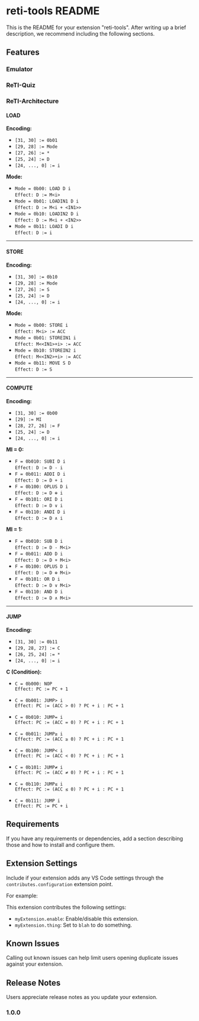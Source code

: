 # reti-tools README

This is the README for your extension "reti-tools". After writing up a brief description, we recommend including the following sections.


## Features

### Emulator

### ReTI-Quiz

### ReTI-Architecture
#### LOAD

**Encoding:**
- `[31, 30] := 0b01`
- `[29, 28] := Mode`
- `[27, 26] := *`
- `[25, 24] := D`
- `[24, ..., 0] := i`

**Mode:**
- `Mode = 0b00: LOAD D i`  
  `Effect: D := M<i>`
- `Mode = 0b01: LOADIN1 D i`  
  `Effect: D := M<i + <IN1>>`
- `Mode = 0b10: LOADIN2 D i`  
  `Effect: D := M<i + <IN2>>`
- `Mode = 0b11: LOADI D i`  
  `Effect: D := i`

---

#### STORE

**Encoding:**
- `[31, 30] := 0b10`
- `[29, 28] := Mode`
- `[27, 26] := S`
- `[25, 24] := D`
- `[24, ..., 0] := i`

**Mode:**
- `Mode = 0b00: STORE i`  
  `Effect: M<i> := ACC`
- `Mode = 0b01: STOREIN1 i`  
  `Effect: M<<IN1>+i> := ACC`
- `Mode = 0b10: STOREIN2 i`  
  `Effect: M<<IN2>+i> := ACC`
- `Mode = 0b11: MOVE S D`  
  `Effect: D := S`

---

#### COMPUTE

**Encoding:**
- `[31, 30] := 0b00`
- `[29] := MI`
- `[28, 27, 26] := F`
- `[25, 24] := D`
- `[24, ..., 0] := i`

**MI = 0:**
- `F = 0b010: SUBI D i`  
  `Effect: D := D - i`
- `F = 0b011: ADDI D i`  
  `Effect: D := D + i`
- `F = 0b100: OPLUS D i`  
  `Effect: D := D ⊕ i`
- `F = 0b101: ORI D i`  
  `Effect: D := D ∨ i`
- `F = 0b110: ANDI D i`  
  `Effect: D := D ∧ i`

**MI = 1:**
- `F = 0b010: SUB D i`  
  `Effect: D := D - M<i>`
- `F = 0b011: ADD D i`  
  `Effect: D := D + M<i>`
- `F = 0b100: OPLUS D i`  
  `Effect: D := D ⊕ M<i>`
- `F = 0b101: OR D i`  
  `Effect: D := D ∨ M<i>`
- `F = 0b110: AND D i`  
  `Effect: D := D ∧ M<i>`

---
#### JUMP

**Encoding:**
- `[31, 30] := 0b11`
- `[29, 28, 27] := C`
- `[26, 25, 24] := *`
- `[24, ..., 0] := i`

**C (Condition):**
- `C = 0b000: NOP`  
  `Effect: PC := PC + 1`

- `C = 0b001: JUMP> i`  
  `Effect: PC := (ACC > 0) ? PC + i : PC + 1`

- `C = 0b010: JUMP= i`  
  `Effect: PC := (ACC = 0) ? PC + i : PC + 1`

- `C = 0b011: JUMP≥ i`  
  `Effect: PC := (ACC ≥ 0) ? PC + i : PC + 1`

- `C = 0b100: JUMP< i`  
  `Effect: PC := (ACC < 0) ? PC + i : PC + 1`

- `C = 0b101: JUMP≠ i`  
  `Effect: PC := (ACC ≠ 0) ? PC + i : PC + 1`

- `C = 0b110: JUMP≤ i`  
  `Effect: PC := (ACC ≤ 0) ? PC + i : PC + 1`

- `C = 0b111: JUMP i`  
  `Effect: PC := PC + i`


## Requirements

If you have any requirements or dependencies, add a section describing those and how to install and configure them.

## Extension Settings

Include if your extension adds any VS Code settings through the `contributes.configuration` extension point.

For example:

This extension contributes the following settings:

* `myExtension.enable`: Enable/disable this extension.
* `myExtension.thing`: Set to `blah` to do something.

## Known Issues

Calling out known issues can help limit users opening duplicate issues against your extension.

## Release Notes

Users appreciate release notes as you update your extension.

### 1.0.0